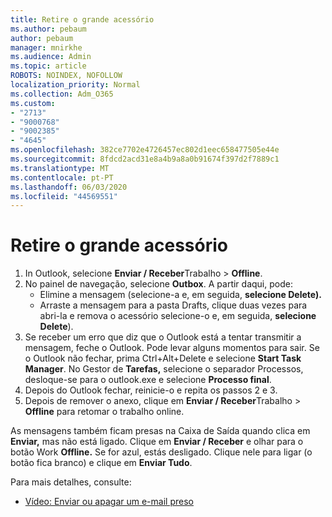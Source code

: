 ```yaml
---
title: Retire o grande acessório
ms.author: pebaum
author: pebaum
manager: mnirkhe
ms.audience: Admin
ms.topic: article
ROBOTS: NOINDEX, NOFOLLOW
localization_priority: Normal
ms.collection: Adm_O365
ms.custom:
- "2713"
- "9000768"
- "9002385"
- "4645"
ms.openlocfilehash: 382ce7702e4726457ec802d1eec658477505e44e
ms.sourcegitcommit: 8fdcd2acd31e8a4b9a8a0b91674f397d2f7889c1
ms.translationtype: MT
ms.contentlocale: pt-PT
ms.lasthandoff: 06/03/2020
ms.locfileid: "44569551"
---
```

# <a name="remove-the-large-attachment"></a>Retire o grande acessório

1. In Outlook, selecione **Enviar / Receber**Trabalho  >  **Offline**. 
2. No painel de navegação, selecione **Outbox**. A partir daqui, pode: 
    - Elimine a mensagem (selecione-a e, em seguida, **selecione Delete).**
    - Arraste a mensagem para a pasta Drafts, clique duas vezes para abri-la e remova o acessório selecione-o e, em seguida, **selecione Delete**).
3. Se receber um erro que diz que o Outlook está a tentar transmitir a mensagem, feche o Outlook. Pode levar alguns momentos para sair. Se o Outlook não fechar, prima Ctrl+Alt+Delete e selecione **Start Task Manager**. No Gestor de **Tarefas,** selecione o separador Processos, desloque-se para o outlook.exe e selecione **Processo final**.
4. Depois do Outlook fechar, reinicie-o e repita os passos 2 e 3. 
5. Depois de remover o anexo, clique em **Enviar / Receber**Trabalho  >  **Offline** para retomar o trabalho online. 

As mensagens também ficam presas na Caixa de Saída quando clica em **Enviar,** mas não está ligado. Clique em **Enviar / Receber** e olhar para o botão Work **Offline.** Se for azul, estás desligado. Clique nele para ligar (o botão fica branco) e clique em **Enviar Tudo**.
 
 Para mais detalhes, consulte:
- [Vídeo: Enviar ou apagar um e-mail preso](https://support.office.com/article/Video-Send-or-delete-an-email-stuck-in-your-outbox-26d5d34a-4e5f-444a-a9e8-44db04a94dec) 